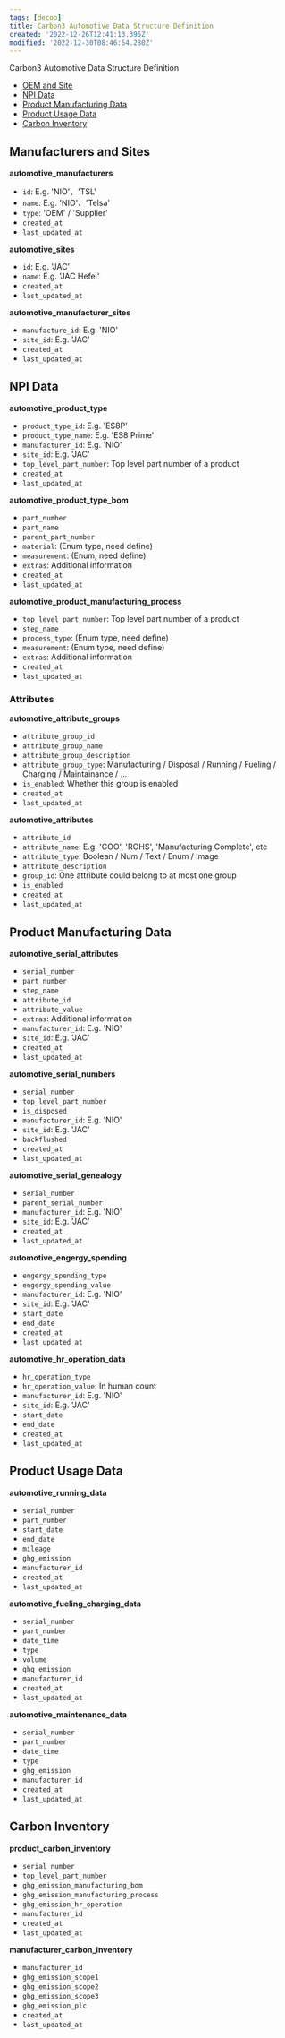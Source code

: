 ```yaml
---
tags: [decoo]
title: Carbon3 Automotive Data Structure Definition
created: '2022-12-26T12:41:13.396Z'
modified: '2022-12-30T08:46:54.280Z'
---
```


Carbon3 Automotive Data Structure Definition

- [OEM and Site](#oem-and-site)
- [NPI Data](#npi-data)
- [Product Manufacturing Data](#product-manufacturing-data)
- [Product Usage Data](#product-usage-data)
- [Carbon Inventory](#carbon-inventory)

## Manufacturers and Sites

**automotive_manufacturers**

- `id`: E.g. 'NIO'、'TSL'
- `name`: E.g. 'NIO'、'Telsa'
- `type`: 'OEM' / 'Supplier'
- `created_at`
- `last_updated_at`

**automotive_sites**

- `id`: E.g. 'JAC'
- `name`: E.g. 'JAC Hefei'
- `created_at`
- `last_updated_at`


**automotive_manufacturer_sites**

- `manufacture_id`: E.g. 'NIO'
- `site_id`: E.g. 'JAC'
- `created_at`
- `last_updated_at`


## NPI Data

**automotive_product_type**

- `product_type_id`: E.g. 'ES8P'
- `product_type_name`: E.g. 'ES8 Prime'
- `manufacturer_id`: E.g. 'NIO'
- `site_id`: E.g. 'JAC'
- `top_level_part_number`: Top level part number of a product
- `created_at`
- `last_updated_at`


**automotive_product_type_bom**

- `part_number`
- `part_name`
- `parent_part_number`
- `material`: (Enum type, need define)
- `measurement`: (Enum, need define)
- `extras`: Additional information
- `created_at`
- `last_updated_at`


**automotive_product_manufacturing_process**

- `top_level_part_number`: Top level part number of a product
- `step_name`
- `process_type`: (Enum type, need define)
- `measurement`: (Enum type, need define)
- `extras`: Additional information
- `created_at`
- `last_updated_at`


### Attributes


**automotive_attribute_groups**

- `attribute_group_id`
- `attribute_group_name`
- `attribute_group_description`
- `attribute_group_type`: Manufacturing / Disposal / Running / Fueling / Charging / Maintainance / ...
- `is_enabled`: Whether this group is enabled
- `created_at`
- `last_updated_at`


**automotive_attributes**

- `attribute_id`
- `attribute_name`: E.g. 'COO', 'ROHS', 'Manufacturing Complete', etc
- `attribute_type`: Boolean / Num / Text / Enum / Image
- `attribute_description`
- `group_id`: One attribute could belong to at most one group
- `is_enabled`
- `created_at`
- `last_updated_at`


## Product Manufacturing Data

**automotive_serial_attributes**

- `serial_number`
- `part_number`
- `step_name`
- `attribute_id`
- `attribute_value`
- `extras`: Additional information
- `manufacturer_id`: E.g. 'NIO'
- `site_id`: E.g. 'JAC'
- `created_at`
- `last_updated_at`

**automotive_serial_numbers**

- `serial_number`
- `top_level_part_number`
- `is_disposed`
- `manufacturer_id`: E.g. 'NIO'
- `site_id`: E.g. 'JAC'
- `backflushed`
- `created_at`
- `last_updated_at`

**automotive_serial_genealogy**

- `serial_number`
- `parent_serial_number`
- `manufacturer_id`: E.g. 'NIO'
- `site_id`: E.g. 'JAC'
- `created_at`
- `last_updated_at`

**automotive_engergy_spending**

- `engergy_spending_type`
- `engergy_spending_value`
- `manufacturer_id`: E.g. 'NIO'
- `site_id`: E.g. 'JAC'
- `start_date`
- `end_date`
- `created_at`
- `last_updated_at`

**automotive_hr_operation_data**

- `hr_operation_type`
- `hr_operation_value`: In human count
- `manufacturer_id`: E.g. 'NIO'
- `site_id`: E.g. 'JAC'
- `start_date`
- `end_date`
- `created_at`
- `last_updated_at`


## Product Usage Data

**automotive_running_data**

- `serial_number`
- `part_number`
- `start_date`
- `end_date`
- `mileage`
- `ghg_emission`
- `manufacturer_id`
- `created_at`
- `last_updated_at`


**automotive_fueling_charging_data**

- `serial_number`
- `part_number`
- `date_time`
- `type`
- `volume`
- `ghg_emission`
- `manufacturer_id`
- `created_at`
- `last_updated_at`


**automotive_maintenance_data**

- `serial_number`
- `part_number`
- `date_time`
- `type`
- `ghg_emission`
- `manufacturer_id`
- `created_at`
- `last_updated_at`


## Carbon Inventory

**product_carbon_inventory**

- `serial_number`
- `top_level_part_number`
- `ghg_emission_manufacturing_bom`
- `ghg_emission_manufacturing_process`
- `ghg_emission_hr_operation`
- `manufacturer_id`
- `created_at`
- `last_updated_at`

**manufacturer_carbon_inventory**

- `manufacturer_id`
- `ghg_emission_scope1`
- `ghg_emission_scope2`
- `ghg_emission_scope3`
- `ghg_emission_plc`
- `created_at`
- `last_updated_at`


